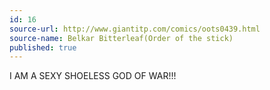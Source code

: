 ```yaml
---
id: 16
source-url: http://www.giantitp.com/comics/oots0439.html
source-name: Belkar Bitterleaf(Order of the stick)
published: true
---
```

 I AM A SEXY SHOELESS GOD OF WAR!!!
